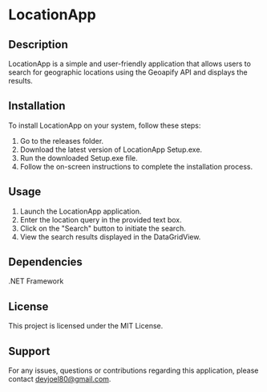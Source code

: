 # LocationApp

## Description
LocationApp is a simple and user-friendly application that allows users to search for geographic locations using the Geoapify API and displays the results.

## Installation
To install LocationApp on your system, follow these steps:

1. Go to the releases folder.
2. Download the latest version of LocationApp Setup.exe.
3. Run the downloaded Setup.exe file.
4. Follow the on-screen instructions to complete the installation process.

## Usage
1. Launch the LocationApp application.
2. Enter the location query in the provided text box.
3. Click on the "Search" button to initiate the search.
4. View the search results displayed in the DataGridView.

## Dependencies
.NET Framework 

## License
This project is licensed under the MIT License.

## Support
For any issues, questions or contributions regarding this application, please contact devjoel80@gmail.com.
